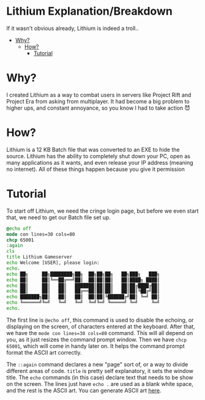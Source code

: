 # Lithium Explanation/Breakdown

If it wasn't obvious already, Lithium is indeed a troll..

- [Why?](#why)
    - [How?](#how)
        - [Tutorial](#tutorial)

# Why?
I created Lithium as a way to combat users in servers like Project Rift and Project Era from asking from multiplayer. It had become a big problem to higher ups, and constant annoyance, so you know I had to take action 😈

# How?
Lithium is a 12 KB Batch file that was converted to an EXE to hide the source. Lithium has the ability to completely shut down your PC, open as many applications as it wants, and even release your IP address (meaning no internet). All of these things happen because you give it permission

# Tutorial
To start off Lithium, we need the cringe login page, but before we even start that, we need to get our Batch file set up.

```bat
@echo off
mode con lines=30 cols=80
chcp 65001
:again
cls
title Lithium Gameserver 
echo Welcome [USER], please login:
echo.
echo ██╗     ██╗████████╗██╗  ██╗██╗██╗   ██╗███╗   ███╗
echo ██║     ██║╚══██╔══╝██║  ██║██║██║   ██║████╗ ████║
echo ██║     ██║   ██║   ███████║██║██║   ██║██╔████╔██║
echo ██║     ██║   ██║   ██╔══██║██║██║   ██║██║╚██╔╝██║
echo ███████╗██║   ██║   ██║  ██║██║╚██████╔╝██║ ╚═╝ ██║
echo ╚══════╝╚═╝   ╚═╝   ╚═╝  ╚═╝╚═╝ ╚═════╝ ╚═╝     ╚═╝
echo.
```
The first line is ``@echo off``, this command is used to disable the echoing, or displaying on the screen, of characters entered at the keyboard. After that, we have the ``mode con lines=30 cols=80`` command. This will all depend on you, as it just resizes the command prompt window. Then we have ``chcp 65001``, which will come in handy later on. It helps the command prompt format the ASCII art correctly.

The ``::again`` command declares a new "page" sort of, or a way to divide different areas of code. ``title`` is pretty self explanatory, it sets the window title. The ``echo`` commands (in this case) declare text that needs to be show on the screen. The lines just have ``echo .`` are used as a blank white space, and the rest is the ASCII art. You can generate ASCII art [here](https://patorjk.com/software/taag/).
